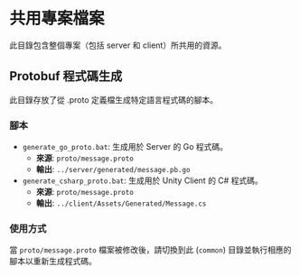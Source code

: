 # 共用專案檔案

此目錄包含整個專案（包括 server 和 client）所共用的資源。

## Protobuf 程式碼生成

此目錄存放了從 .proto 定義檔生成特定語言程式碼的腳本。

### 腳本

- `generate_go_proto.bat`: 生成用於 Server 的 Go 程式碼。
    - **來源**: `proto/message.proto`
    - **輸出**: `../server/generated/message.pb.go`
- `generate_csharp_proto.bat`: 生成用於 Unity Client 的 C# 程式碼。
    - **來源**: `proto/message.proto`
    - **輸出**: `../client/Assets/Generated/Message.cs`

### 使用方式

當 `proto/message.proto` 檔案被修改後，請切換到此 (`common`) 目錄並執行相應的腳本以重新生成程式碼。